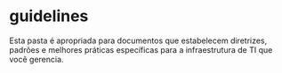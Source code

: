 # guidelines
Esta pasta é apropriada para documentos que estabelecem diretrizes, padrões e melhores práticas específicas para a infraestrutura de TI que você gerencia.
